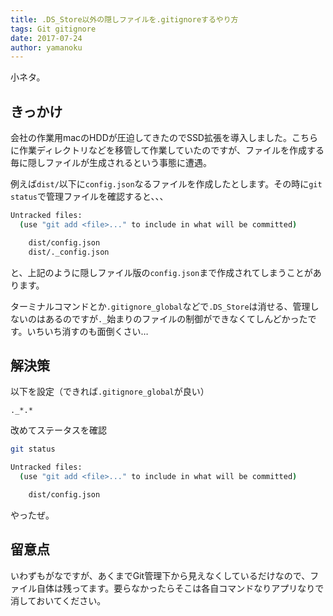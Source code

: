 ```yaml
---
title: .DS_Store以外の隠しファイルを.gitignoreするやり方
tags: Git gitignore
date: 2017-07-24
author: yamanoku
---
```


小ネタ。

## きっかけ
会社の作業用macのHDDが圧迫してきたのでSSD拡張を導入しました。こちらに作業ディレクトリなどを移管して作業していたのですが、ファイルを作成する毎に隠しファイルが生成されるという事態に遭遇。

例えば`dist/`以下に`config.json`なるファイルを作成したとします。その時に`git status`で管理ファイルを確認すると、、、

```bash
Untracked files:
  (use "git add <file>..." to include in what will be committed)

    dist/config.json
    dist/._config.json
```
と、上記のように隠しファイル版の`config.json`まで作成されてしまうことがあります。

ターミナルコマンドとか`.gitignore_global`などで`.DS_Store`は消せる、管理しないのはあるのですが`._`始まりのファイルの制御ができなくてしんどかったです。いちいち消すのも面倒くさい…

## 解決策

以下を設定（できれば`.gitignore_global`が良い）

```.gitignore
._*.*
```

改めてステータスを確認

```bash
git status
```

```bash
Untracked files:
  (use "git add <file>..." to include in what will be committed)

    dist/config.json
```

やったぜ。

## 留意点

いわずもがなですが、あくまでGit管理下から見えなくしているだけなので、ファイル自体は残ってます。要らなかったらそこは各自コマンドなりアプリなりで消しておいてください。
